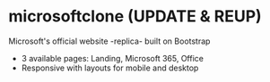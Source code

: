 # microsoftclone (UPDATE & REUP)
Microsoft's official website -replica- built on Bootstrap

+ 3 available pages: Landing, Microsoft 365, Office
+ Responsive with layouts for mobile and desktop

